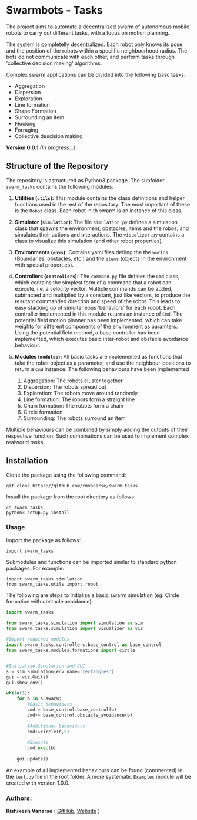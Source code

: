 # Swarmbots - Tasks


The project aims to automate a decentralized swarm of autonomous mobile robots to carry out different tasks, with a focus on motion planning.

The system is completelly decentralized. Each robot only knows its pose and the position of the robots within a speciific neighbourhood radius. The bots do not communicate with each other, and perform tasks through 'collective decision making' algorithms.

Complex swarm applications can be divided into the following basc tasks:

- Aggregation
- Dispersion
- Exploration
- Line formation
- Shape Formation
- Surrounding an item
- Flocking 
- Forraging
- Collective descision making

**Version 0.0.1**
_(In progress...)_
## Structure of the Repository
The repository is astructured as Python3 package. The subfolder ```swarm_tasks``` contains the following modules:

1. **Utilities (```utils```):** This module contains the class definitions and helper functions used in the rest of the repository. The most important of these is the ```Robot``` class. Each robot in th swarm is an instance of this class.

1. **Simulator (```simulation```):** The file ```simulation.py``` defines a simulation class that spawns the environment, obstacles, items and the robos, and simulates their actions and interactions. The ```visualizer.py``` contains a class to visualize this simulation (and other robot properties).
1. **Environments (```envs```):** Contains yaml files defiing the the ```worlds``` (Boundaries, obstacles, etc.) and the ```items``` (objects in the environment with special properties).

1. **Controllers (```controllers```):** The ```command.py``` file defines the ```Cmd``` class, which contains the simplest form of a command that a robot can execute, i.e. a velocity vector. Multiple commands can be added, subtracted and multiplied by a constant, just like vectors, to produce the resutant commanded direction and speed of the robot. This leads to easy stacking up of simultaneous 'behaviors' for each robot.
Each controller implemented in this module returns an instance of ```Cmd```. The potential field motion planner has been implemented, which can take weights for different components of the environment as paramters. Using the potential field method, a base controller has been implemented, which executes basic inter-robot and obstacle avoidance behaviour. 

1. **Modules (```modules```):** All basic tasks are implemented as functions that take the robot object as a parameter, and use the neighbour-positions to return a ```Cmd``` instance. The following behaviours have been implemented
    1. Aggregation: The robots cluster together 
    1. Dispersion: The robots spread out
    1. Exploration: The robots move around randomly
    1. Line formation: The robots form a straight line
    1. Chain formation: The robots form a chain
    1. Circle formation
    1. Surrounding: The robots surround an item

Multiple behaviours can be combined by simply adding the outputs of their respective function. Such combinations can be used to implement complex realworld tasks.
 
## Installation

Clone the package using the following command:

	git clone https://github.com/rmvanarse/swarm_tasks
Install the package from the root directory as follows:

	cd swarm_tasks
	python3 setup.py install


### Usage

Import the package as follows:

	import swarm_tasks

Submodules and functions can be imported similar to standard python packages. For example:

	import swarm_tasks.simulation
	from swarm_tasks.utils import robot

The following are steps to initialize a basic swarm simulation (eg: Circle formation with obstacle avoidance):

```python
import swarm_tasks

from swarm_tasks.simulation import simulation as sim
from swarm_tasks.simulation import visualizer as viz
	
#Import required modules
import swarm_tasks.controllers.base_control as base_control
from swarm_tasks.modules.formations import circle


#Initialize Simulation and GUI 
s = sim.Simulation(env_name='rectangles')
gui = viz.Gui(s)
gui.show_env()

while(1):
	for b in s.swarm:
		#Basic behaviours
		cmd = base_control.base_control(b)
		cmd+= base_control.obstacle_avoidance(b)
		
		#Additional behaviours
		cmd+=circle(b,5)
		
		#Execute
		cmd.exec(b)
		
	gui.update()
```	
An example of all implemented behaviours can be found (commented) in the ```test.py``` file in the root folder. A more systematic ```Examples``` module will be created with version 1.0.0.

### Authors:
**Rishikesh Vanarse** ( [GitHub](https://github.com/rmvanarse), [Website](https://rmvanarse.github.io) ) 


